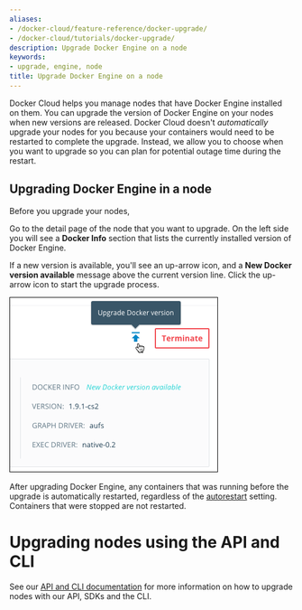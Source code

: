 ```yaml
---
aliases:
- /docker-cloud/feature-reference/docker-upgrade/
- /docker-cloud/tutorials/docker-upgrade/
description: Upgrade Docker Engine on a node
keywords:
- upgrade, engine, node
title: Upgrade Docker Engine on a node
---
```


Docker Cloud helps you manage nodes that have Docker Engine installed on them.
You can upgrade the version of Docker Engine on your nodes when new versions are
released. Docker Cloud doesn't *automatically* upgrade your nodes for you
because your containers would need to be restarted to complete the upgrade.
Instead, we allow you to choose when you want to upgrade so you can plan for potential outage time during the restart.

## Upgrading Docker Engine in a node

Before you upgrade your nodes,

Go to the detail page of the node that you want to upgrade. On the left side you will see a **Docker Info** section that lists the currently installed version of Docker Engine.

If a new version is available, you'll see an up-arrow icon, and a **New Docker version available** message above the current version line. Click the up-arrow
icon to start the upgrade process.

![](images/upgrade-message.png)

After upgrading Docker Engine, any containers that was running before the
upgrade is automatically restarted, regardless of the
[autorestart](../apps/autorestart.md) setting. Containers that were stopped are not
restarted.


# Upgrading nodes using the API and CLI

See our [API and CLI documentation](/apidocs/docker-cloud.md#upgrade-docker-daemon34) for more information on how to upgrade nodes with our API, SDKs and the CLI.
